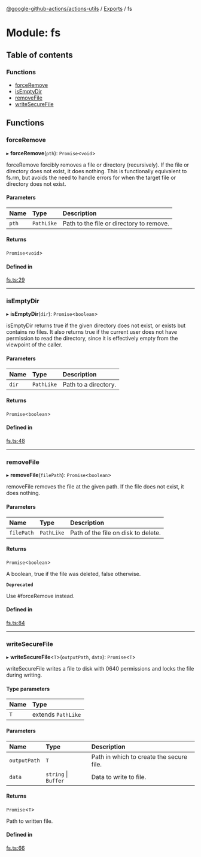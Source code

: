 [@google-github-actions/actions-utils](../README.md) / [Exports](../modules.md) / fs

# Module: fs

## Table of contents

### Functions

- [forceRemove](fs.md#forceremove)
- [isEmptyDir](fs.md#isemptydir)
- [removeFile](fs.md#removefile)
- [writeSecureFile](fs.md#writesecurefile)

## Functions

### forceRemove

▸ **forceRemove**(`pth`): `Promise`\<`void`\>

forceRemove forcibly removes a file or directory (recursively). If the file
or directory does not exist, it does nothing. This is functionally equivalent
to fs.rm, but avoids the need to handle errors for when the target file or
directory does not exist.

#### Parameters

| Name | Type | Description |
| :------ | :------ | :------ |
| `pth` | `PathLike` | Path to the file or directory to remove. |

#### Returns

`Promise`\<`void`\>

#### Defined in

[fs.ts:29](https://github.com/google-github-actions/actions-utils/blob/main/src/fs.ts#L29)

___

### isEmptyDir

▸ **isEmptyDir**(`dir`): `Promise`\<`boolean`\>

isEmptyDir returns true if the given directory does not exist, or exists but
contains no files. It also returns true if the current user does not have
permission to read the directory, since it is effectively empty from the
viewpoint of the caller.

#### Parameters

| Name | Type | Description |
| :------ | :------ | :------ |
| `dir` | `PathLike` | Path to a directory. |

#### Returns

`Promise`\<`boolean`\>

#### Defined in

[fs.ts:48](https://github.com/google-github-actions/actions-utils/blob/main/src/fs.ts#L48)

___

### removeFile

▸ **removeFile**(`filePath`): `Promise`\<`boolean`\>

removeFile removes the file at the given path. If the file does not exist, it
does nothing.

#### Parameters

| Name | Type | Description |
| :------ | :------ | :------ |
| `filePath` | `PathLike` | Path of the file on disk to delete. |

#### Returns

`Promise`\<`boolean`\>

A boolean, true if the file was deleted, false otherwise.

**`Deprecated`**

Use #forceRemove instead.

#### Defined in

[fs.ts:84](https://github.com/google-github-actions/actions-utils/blob/main/src/fs.ts#L84)

___

### writeSecureFile

▸ **writeSecureFile**\<`T`\>(`outputPath`, `data`): `Promise`\<`T`\>

writeSecureFile writes a file to disk with 0640 permissions and locks the
file during writing.

#### Type parameters

| Name | Type |
| :------ | :------ |
| `T` | extends `PathLike` |

#### Parameters

| Name | Type | Description |
| :------ | :------ | :------ |
| `outputPath` | `T` | Path in which to create the secure file. |
| `data` | `string` \| `Buffer` | Data to write to file. |

#### Returns

`Promise`\<`T`\>

Path to written file.

#### Defined in

[fs.ts:66](https://github.com/google-github-actions/actions-utils/blob/main/src/fs.ts#L66)
